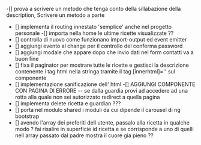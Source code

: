-[] prova a scrivere un metodo che tenga conto della sillabazione della description, Scrivere un metodo a parte

- [] implementa il routing innestato 'semplice' anche nel progetto personale
  -[] importa nella home le ultime ricette visualizzate ??
- [] controlla di nuovo come funzionano import-output ed event emitter
- [] aggiungi evento al change per il controllo del conferma password
- [] aggiungi modale che appare dopo che invio dati nel form contatti va a buon fine
- [] fixa il paginator per mostrare tutte le ricette e gestisci la descrizione contenente i tag html nella stringa tramite il tag [innerhtml]='' sul componente
- [] implementazione sanificazione dell' html
  -[] AGGIUNGI COMPONENTE CON PAGINA DI ERRORE -- se dalla guardia provi ad accedere ad una rotta alla quale non sei autorizzato redirect a quella pagina
- [] implementa delete ricetta e guardian ???
- [] porta nel modulo shared i moduli da cui dipende il carousel di ng bootstrap
- [] avendo l'array dei preferiti dell utente, passalo alla ricetta in qualche modo ? fai risalire in superficie id ricetta e se corrisponde a uno di quelli nell array passato dal padre mostra il cuore gia pieno ??
